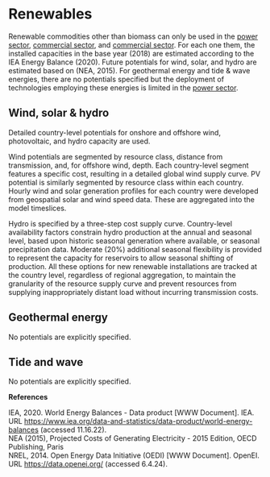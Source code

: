 # Renewables

Renewable commodities other than biomass can only be used in the [power sector](../energy-sectors/supply/power-sector.md), [commercial sector](./energy-sectors/commercial.md), and [commercial sector](./energy-sectors/residential.md). For each one them, the installed capacities in the base year (2018) are estimated according to the IEA Energy Balance (2020). Future potentials for wind, solar, and hydro are estimated based on (NEA, 2015). For geothermal energy and tide & wave energies, there are no potentials specified but the deployment of technologies employing these energies is limited in the [power sector](../energy-sectors/supply/power-sector.md).

## Wind, solar & hydro

Detailed country-level potentials for onshore and offshore wind, photovoltaic, and hydro capacity are used.

Wind potentials are segmented by resource class, distance from transmission, and, for offshore wind, depth. Each country-level segment features a specific cost, resulting in a detailed global wind supply curve.
PV potential is similarly segmented by resource class within each country. 
Hourly wind and solar generation profiles for each country were developed from geospatial solar and wind speed data. These are aggregated into the model timeslices.

Hydro is specified by a three-step cost supply curve. Country-level availability factors constrain hydro production at the annual and seasonal level, based
upon historic seasonal generation where available, or seasonal precipitation data. Moderate (20%) additional seasonal flexibility is provided to represent the capacity for reservoirs to allow seasonal shifting of production.
All these options for new renewable installations are tracked at the country level, regardless of regional aggregation, to maintain the granularity of the resource supply curve and prevent resources from supplying inappropriately distant load without incurring transmission costs.

## Geothermal energy

No potentials are explicitly specified.

## Tide and wave

No potentials are explicitly specified.

**References**

IEA, 2020. World Energy Balances - Data product [WWW Document]. IEA. URL https://www.iea.org/data-and-statistics/data-product/world-energy-balances (accessed 11.16.22).  
NEA (2015), Projected Costs of Generating Electricity - 2015 Edition, OECD Publishing, Paris  
NREL, 2014. Open Energy Data Initiative (OEDI) [WWW Document]. OpenEI. URL https://data.openei.org/ (accessed 6.4.24).
